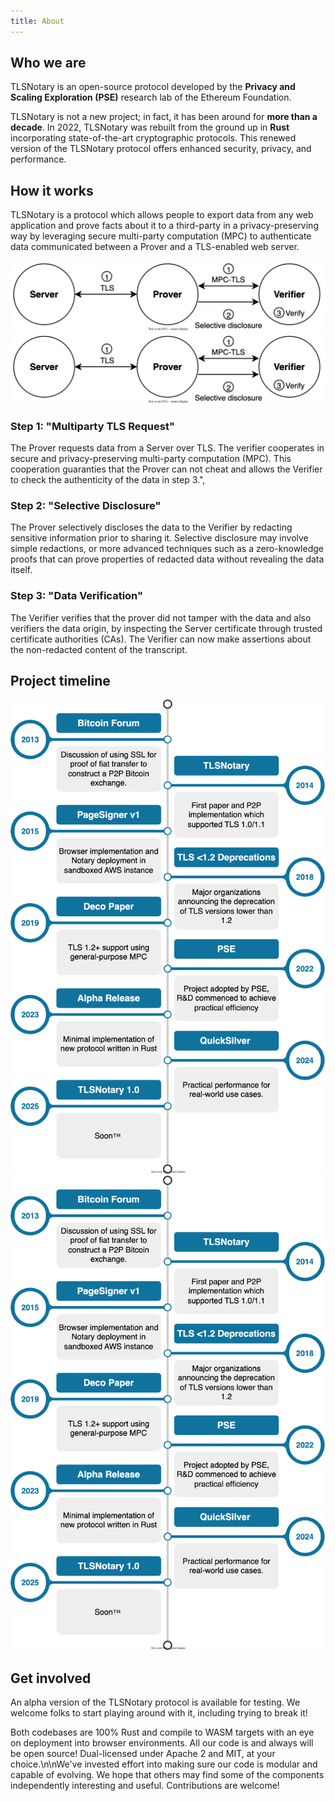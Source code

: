 ```yaml
---
title: About
---
```

## Who we are

TLSNotary is an open-source protocol developed by the **Privacy and Scaling Exploration (PSE)** research lab of the Ethereum Foundation.

TLSNotary is not a new project; in fact, it has been around for **more than a decade**. In 2022, TLSNotary was rebuilt from the ground up in **Rust** incorporating state-of-the-art cryptographic protocols. This renewed version of the TLSNotary protocol offers enhanced security, privacy, and performance.

## How it works

TLSNotary is a protocol which allows people to export data from any web application and prove facts about it to a third-party in a privacy-preserving way by leveraging secure multi-party computation (MPC) to authenticate data communicated between a Prover and a TLS-enabled web server.

![](../../diagrams/light/overview_prover_verifier.svg#gh-light-mode-only)
![](../../diagrams/dark/overview_prover_verifier.svg#gh-dark-mode-only)


### Step 1: "Multiparty TLS Request"

The Prover requests data from a Server over TLS. The verifier cooperates in secure and privacy-preserving multi-party computation (MPC). This cooperation guaranties that the Prover can not cheat and allows the Verifier to check the authenticity of the data in step 3.",

### Step 2: "Selective Disclosure"

The Prover selectively discloses the data to the Verifier by redacting sensitive information prior to sharing it. Selective disclosure may involve simple redactions, or more advanced techniques such as a zero-knowledge proofs that can prove properties of redacted data without revealing the data itself.

### Step 3: "Data Verification"

The Verifier verifies that the prover did not tamper with the data and also verifiers the data origin, by inspecting the Server certificate through trusted certificate authorities (CAs). The Verifier can now make assertions about the non-redacted content of the transcript.

## Project timeline

![](../../diagrams/light/timeline.svg#gh-light-mode-only)
![](../../diagrams/dark/timeline.svg#gh-dark-mode-only)

## Get involved

An alpha version of the TLSNotary protocol is available for testing. We welcome folks to start playing around with it, including trying to break it!

Both codebases are 100% Rust and compile to WASM targets with an eye on deployment into browser environments. All our code is and always will be open source! Dual-licensed under Apache 2 and MIT, at your choice.\n\nWe've invested effort into making sure our code is modular and capable of evolving. We hope that others may find some of the components independently interesting and useful. Contributions are welcome!
